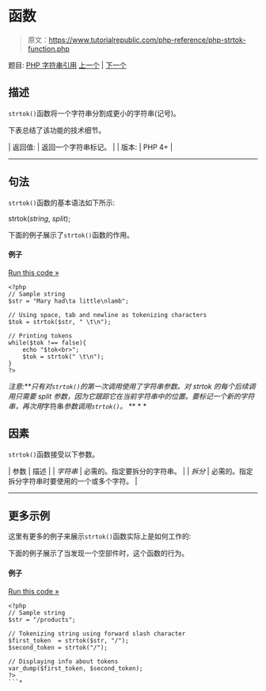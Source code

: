 # 函数

> 原文：<https://www.tutorialrepublic.com/php-reference/php-strtok-function.php>

题目: [PHP 字符串引用](php-string-functions.php) [上一个](php-strstr-function.php) | [下一个](php-strtolower-function.php)

## 描述

`strtok()`函数将一个字符串分割成更小的字符串(记号)。

下表总结了该功能的技术细节。

| 返回值: | 返回一个字符串标记。 |
| 版本: | PHP 4+ |

* * *

## 句法

`strtok()`函数的基本语法如下所示:

strtok(*string*, *split*);

下面的例子展示了`strtok()`函数的作用。

#### 例子

[Run this code »](../codelab.php?topic=php&file=splits-a-string-into-tokens "Run this code to view the output")

```
<?php
// Sample string
$str = "Mary had\ta little\nlamb";

// Using space, tab and newline as tokenizing characters
$tok = strtok($str, " \t\n");

// Printing tokens
while($tok !== false){
    echo "$tok<br>";
    $tok = strtok(" \t\n");
}
?>
```

 ***注意:**只有对`strtok()`的第一次调用使用了*字符串*参数。对 strtok 的每个后续调用只需要 *split* 参数，因为它跟踪它在当前字符串中的位置。要标记一个新的字符串，再次用*字符串*参数调用`strtok()`。*  ** * *

## 因素

`strtok()`函数接受以下参数。

| 参数 | 描述 |
| *字符串* | 必需的。指定要拆分的字符串。 |
| *拆分* | 必需的。指定拆分字符串时要使用的一个或多个字符。 |

* * *

## 更多示例

这里有更多的例子来展示`strtok()`函数实际上是如何工作的:

下面的例子展示了当发现一个空部件时，这个函数的行为。

#### 例子

[Run this code »](../codelab.php?topic=php&file=using-strtok-on-empty-part "Run this code to view the output")

```
<?php
// Sample string
$str = "/products";

// Tokenizing string using forward slash character
$first_token  = strtok($str, "/");
$second_token = strtok("/");

// Displaying info about tokens
var_dump($first_token, $second_token);
?>
```*
